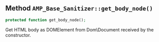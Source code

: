 ## Method `AMP_Base_Sanitizer::get_body_node()`

```php
protected function get_body_node();
```

Get HTML body as DOMElement from Dom\Document received by the constructor.

